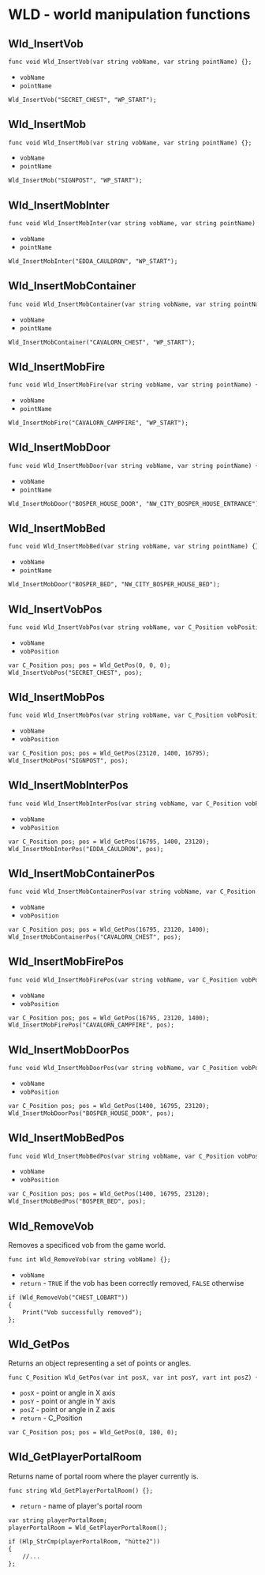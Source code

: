 # WLD - world manipulation functions

## Wld_InsertVob

```dae
func void Wld_InsertVob(var string vobName, var string pointName) {};
```

- `vobName`
- `pointName`

```dae title="Example usage"
Wld_InsertVob("SECRET_CHEST", "WP_START");
```

## Wld_InsertMob

```dae
func void Wld_InsertMob(var string vobName, var string pointName) {};
```

- `vobName`
- `pointName`

```dae title="Example usage"
Wld_InsertMob("SIGNPOST", "WP_START");
```

## Wld_InsertMobInter

```dae
func void Wld_InsertMobInter(var string vobName, var string pointName) {};
```

- `vobName`
- `pointName`

```dae title="Example usage"
Wld_InsertMobInter("EDDA_CAULDRON", "WP_START");
```

## Wld_InsertMobContainer

```dae
func void Wld_InsertMobContainer(var string vobName, var string pointName) {};
```

- `vobName`
- `pointName`

```dae title="Example usage"
Wld_InsertMobContainer("CAVALORN_CHEST", "WP_START");
```

## Wld_InsertMobFire

```dae
func void Wld_InsertMobFire(var string vobName, var string pointName) {};
```

- `vobName`
- `pointName`

```dae title="Example usage"
Wld_InsertMobFire("CAVALORN_CAMPFIRE", "WP_START");
```

## Wld_InsertMobDoor

```dae
func void Wld_InsertMobDoor(var string vobName, var string pointName) {};
```

- `vobName`
- `pointName`

```dae title="Example usage"
Wld_InsertMobDoor("BOSPER_HOUSE_DOOR", "NW_CITY_BOSPER_HOUSE_ENTRANCE");
```

## Wld_InsertMobBed

```dae
func void Wld_InsertMobBed(var string vobName, var string pointName) {};
```

- `vobName`
- `pointName`

```dae title="Example usage"
Wld_InsertMobDoor("BOSPER_BED", "NW_CITY_BOSPER_HOUSE_BED");
```

## Wld_InsertVobPos

```dae
func void Wld_InsertVobPos(var string vobName, var C_Position vobPosition) {};
```

- `vobName`
- `vobPosition`

```dae title="Example usage"
var C_Position pos; pos = Wld_GetPos(0, 0, 0);
Wld_InsertVobPos("SECRET_CHEST", pos);
```

## Wld_InsertMobPos

```dae
func void Wld_InsertMobPos(var string vobName, var C_Position vobPosition) {};
```

- `vobName`
- `vobPosition`

```dae title="Example usage"
var C_Position pos; pos = Wld_GetPos(23120, 1400, 16795);
Wld_InsertMobPos("SIGNPOST", pos);
```

## Wld_InsertMobInterPos

```dae
func void Wld_InsertMobInterPos(var string vobName, var C_Position vobPosition) {};
```

- `vobName`
- `vobPosition`

```dae title="Example usage"
var C_Position pos; pos = Wld_GetPos(16795, 1400, 23120);
Wld_InsertMobInterPos("EDDA_CAULDRON", pos);
```

## Wld_InsertMobContainerPos

```dae
func void Wld_InsertMobContainerPos(var string vobName, var C_Position vobPosition) {};
```

- `vobName`
- `vobPosition`

```dae title="Example usage"
var C_Position pos; pos = Wld_GetPos(16795, 23120, 1400);
Wld_InsertMobContainerPos("CAVALORN_CHEST", pos);
```

## Wld_InsertMobFirePos

```dae
func void Wld_InsertMobFirePos(var string vobName, var C_Position vobPosition) {};
```

- `vobName`
- `vobPosition`

```dae title="Example usage"
var C_Position pos; pos = Wld_GetPos(16795, 23120, 1400);
Wld_InsertMobFirePos("CAVALORN_CAMPFIRE", pos);
```

## Wld_InsertMobDoorPos

```dae
func void Wld_InsertMobDoorPos(var string vobName, var C_Position vobPosition) {};
```

- `vobName`
- `vobPosition`

```dae title="Example usage"
var C_Position pos; pos = Wld_GetPos(1400, 16795, 23120);
Wld_InsertMobDoorPos("BOSPER_HOUSE_DOOR", pos);
```

## Wld_InsertMobBedPos

```dae
func void Wld_InsertMobBedPos(var string vobName, var C_Position vobPosition) {};
```

- `vobName`
- `vobPosition`

```dae title="Example usage"
var C_Position pos; pos = Wld_GetPos(1400, 16795, 23120);
Wld_InsertMobBedPos("BOSPER_BED", pos);
```

## Wld_RemoveVob

Removes a specificed vob from the game world.

```dae
func int Wld_RemoveVob(var string vobName) {};
```

- `vobName`
- `return` - `TRUE` if the vob has been correctly removed, `FALSE` otherwise

```dae
if (Wld_RemoveVob("CHEST_LOBART"))
{
    Print("Vob successfully removed");
};
```

## Wld_GetPos

Returns an object representing a set of points or angles.

```dae
func C_Position Wld_GetPos(var int posX, var int posY, vart int posZ) {};
```

- `posX` - point or angle in X axis
- `posY` - point or angle in Y axis
- `posZ` - point or angle in Z axis
- `return` - C_Position

```dae title="Example usage"
var C_Position pos; pos = Wld_GetPos(0, 180, 0);
```

## Wld_GetPlayerPortalRoom

Returns name of portal room where the player currently is.

```dae
func string Wld_GetPlayerPortalRoom() {};
```

- `return` - name of player's portal room

```dae title="Example usage"
var string playerPortalRoom;
playerPortalRoom = Wld_GetPlayerPortalRoom();

if (Hlp_StrCmp(playerPortalRoom, "hütte2"))
{
    //...
};
```
